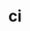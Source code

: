 ---
sub_projects:
- project_email: https://review.linaro.org
  project_link_name: ci-job-configs
  project_maintainers: ''
  project_name: ci-job-configs
  project_patches_project_url: http://patches.linaro.org/api/projects/247/?format=json
  project_scm_project_url: https://git.linaro.org/ci/job/configs.git/
  project_project_url: https://git.linaro.org/ci/job/configs.git/commit
- project_email: lava-ci
  project_link_name: lava-ci
  project_maintainers: ''
  project_name: lava-ci
  project_patches_project_url: http://patches.linaro.org/api/projects/240/?format=json
  project_scm_project_url: ''
  project_project_url: https://github.com/kernelci/lava-ci
title: ci
---